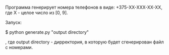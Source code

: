 Программа генерирует номера телефонов в виде: +375-XX-XXX-XX-XX, где X - целое
число из [0, 9].

Запуск:

$ python generate.py "output directory"

, где output directory - дирректория, в которую будет сгенерирован файл с
                         номерами.

